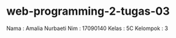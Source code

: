 # web-programming-2-tugas-03
Nama      : Amalia Nurbaeti
Nim       : 17090140
Kelas     : 5C
Kelompok  : 3
